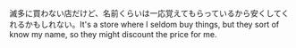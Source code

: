 <tr><td>滅多に買わない店だけど、名前くらいは一応覚えてもらっているから安くしてくれるかもしれない。<td><tr><tr><td>It's a store where I seldom buy things, but they sort of know my name, so they might discount the price for me.<td><tr></table>

